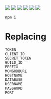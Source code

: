 <img src="https://img.shields.io/badge/JAVASCRIPT-black?style=for-the-badge&logo=JavaScript&logoColor=F7DF1E"/>
<img src="https://img.shields.io/badge/NODEJS-black?style=for-the-badge&logo=HTML5&logoColor=E34F26"/>
<img src="https://img.shields.io/badge/DISCORDJS-black?style=for-the-badge&logo=HTML5&logoColor=E34F26"/>
<img src="https://img.shields.io/badge/HTML-black?style=for-the-badge&logo=HTML5&logoColor=E34F26"/>
<img src="https://img.shields.io/badge/CSS-black?style=for-the-badge&logo=HTML5&logoColor=E34F26"/>
<img src="https://img.shields.io/badge/EJS-black?style=for-the-badge&logo=HTML5&logoColor=E34F26"/>

```
npm i 
```

# Replacing
```
TOKEN
CLIENT_ID
SECRET_TOKEN
GUILD_ID
PREFIX
MONGODBURL
HOSTNAME
DATABASE
USERNAME
PASSWORD
PORT
```
